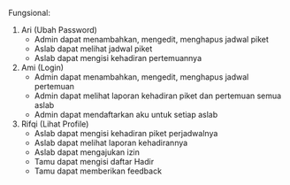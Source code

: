 Fungsional:
1. Ari (Ubah Password)
    - Admin dapat menambahkan, mengedit, menghapus jadwal piket
    - Aslab dapat melihat jadwal piket
    - Aslab dapat mengisi kehadiran pertemuannya
2. Ami (Login)
    - Admin dapat menambahkan, mengedit, menghapus jadwal pertemuan
    - Admin dapat melihat laporan kehadiran piket dan  pertemuan semua aslab
    - Admin dapat mendaftarkan aku untuk setiap aslab
3. Rifqi (Lihat Profile)
    - Aslab dapat mengisi kehadiran piket perjadwalnya
    - Aslab dapat melihat laporan kehadirannya
    - Aslab dapat mengajukan izin
    - Tamu dapat mengisi daftar Hadir
    - Tamu dapat memberikan feedback 